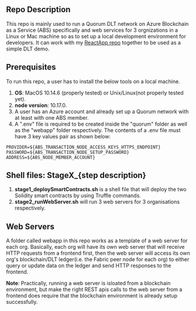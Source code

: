 ## Repo Description
This repo is mainly used to run a Quorum DLT network on Azure Blockchain as a Service (ABS) specifically and web services for 3 orgnizations in a Linux or Mac machine so as to set up a local development environment for developers. It can work with my [ReactApp repo](https://github.com/yunxi-zhang/ReactApp) together to be used as a simple DLT demo.

## Prerequisites
To run this repo, a user has to install the below tools on a local machine.
1. **OS**: MacOS 10.14.6 (properly tested) or Unix/Linux(not properly tested yet).
2. **node version**: 10.17.0.
3. A user has an Azure account and already set up a Quorum network with at least with one ABS member.
4. A ".env" file is required to be created inside the "quorum" folder as well as the "webapp" folder respectively.
The contents of a .env file must have 3 key values pair as shown below:
```
PROVIDER=${ABS_TRANSACTION_NODE_ACCESS_KEYS_HTTPS_ENDPOINT}
PASSWORD=${ABS_TRANSACTION_NODE_SETUP_PASSWORD}
ADDRESS=${ABS_NODE_MEMBER_ACCOUNT}
```

## Shell files: StageX_{step description}
1. **stage1_deploySmartContracts.sh** is a shell file that will deploy the two Solidity smart contracts by using Truffle commands.
2. **stage2_runWebServer.sh** will run 3 web servers for 3 organisations respectively.

## Web Servers
A folder called webapp in this repo works as a template of a web server for each org.
Basically, each org will have its own web server that will receive HTTP requests from a frontend first, then the web server will access its own org's blockchain/DLT ledger(i.e. the Fabric peer node for each org) to either query or update data on the ledger and send HTTP responses to the frontend.

**Note**: Practically, running a web server is isloated from a blockchain environment, but make the right REST apis calls to the web server from a frontend does require that the blockchain environment is already setup successfully.